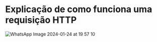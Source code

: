 # Explicação de como funciona uma requisição HTTP
![WhatsApp Image 2024-01-24 at 19 57 10](https://github.com/RodrigoSantos21/Redes-2/assets/106289934/9d7917b4-ec6b-4f06-8b88-7a7a0c143f51)

